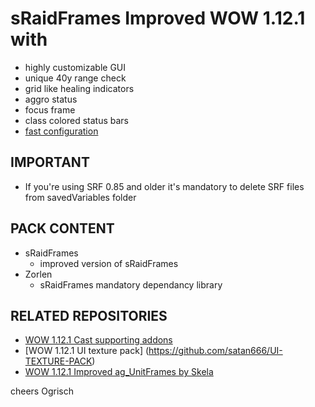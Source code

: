 # sRaidFrames Improved WOW 1.12.1 with

- highly customizable GUI 
- unique 40y range check
- grid like healing indicators
- aggro status
- focus frame
- class colored status bars
- [fast configuration](https://www.youtube.com/watch?v=WEYpvmRHAXg&feature=youtu.be)


## IMPORTANT
- If you're using SRF 0.85 and older it's mandatory to delete SRF files from savedVariables folder

## PACK CONTENT
- sRaidFrames
  - improved version of sRaidFrames
- Zorlen 
  - sRaidFrames mandatory dependancy library

## RELATED REPOSITORIES
- [WOW 1.12.1 Cast supporting addons](https://github.com/satan666/LazySpell)
- [WOW 1.12.1 UI texture pack] (https://github.com/satan666/UI-TEXTURE-PACK)
- [WOW 1.12.1 Improved ag_UnitFrames by Skela](https://github.com/satan666/ag_UnitFrames_Improved)

cheers Ogrisch



